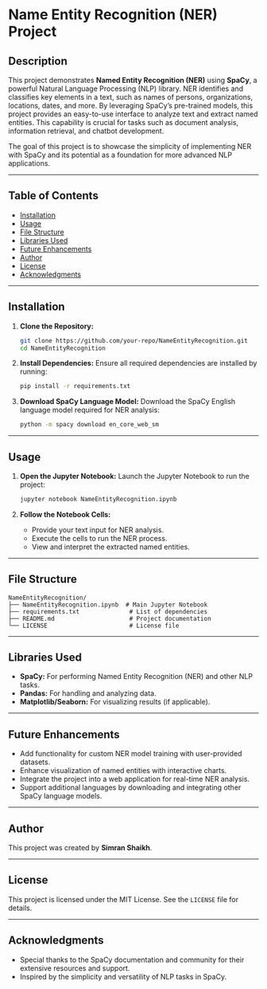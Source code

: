 # Name Entity Recognition (NER) Project

## Description
This project demonstrates **Named Entity Recognition (NER)** using **SpaCy**, a powerful Natural Language Processing (NLP) library. NER identifies and classifies key elements in a text, such as names of persons, organizations, locations, dates, and more. By leveraging SpaCy’s pre-trained models, this project provides an easy-to-use interface to analyze text and extract named entities. This capability is crucial for tasks such as document analysis, information retrieval, and chatbot development.

The goal of this project is to showcase the simplicity of implementing NER with SpaCy and its potential as a foundation for more advanced NLP applications.

---

## Table of Contents
- [Installation](#installation)
- [Usage](#usage)
- [File Structure](#file-structure)
- [Libraries Used](#libraries-used)
- [Future Enhancements](#future-enhancements)
- [Author](#author)
- [License](#license)
- [Acknowledgments](#acknowledgments)

---

## Installation

1. **Clone the Repository:**
   ```bash
   git clone https://github.com/your-repo/NameEntityRecognition.git
   cd NameEntityRecognition
   ```

2. **Install Dependencies:**
   Ensure all required dependencies are installed by running:
   ```bash
   pip install -r requirements.txt
   ```

3. **Download SpaCy Language Model:**
   Download the SpaCy English language model required for NER analysis:
   ```bash
   python -m spacy download en_core_web_sm
   ```

---

## Usage

1. **Open the Jupyter Notebook:**
   Launch the Jupyter Notebook to run the project:
   ```bash
   jupyter notebook NameEntityRecognition.ipynb
   ```

2. **Follow the Notebook Cells:**
   - Provide your text input for NER analysis.
   - Execute the cells to run the NER process.
   - View and interpret the extracted named entities.

---

## File Structure

```
NameEntityRecognition/
├── NameEntityRecognition.ipynb  # Main Jupyter Notebook
├── requirements.txt              # List of dependencies
├── README.md                     # Project documentation
└── LICENSE                       # License file
```

---

## Libraries Used

- **SpaCy:** For performing Named Entity Recognition (NER) and other NLP tasks.
- **Pandas:** For handling and analyzing data.
- **Matplotlib/Seaborn:** For visualizing results (if applicable).

---

## Future Enhancements

- Add functionality for custom NER model training with user-provided datasets.
- Enhance visualization of named entities with interactive charts.
- Integrate the project into a web application for real-time NER analysis.
- Support additional languages by downloading and integrating other SpaCy language models.

---

## Author

This project was created by **Simran Shaikh**.

---

## License

This project is licensed under the MIT License. See the `LICENSE` file for details.

---

## Acknowledgments

- Special thanks to the SpaCy documentation and community for their extensive resources and support.
- Inspired by the simplicity and versatility of NLP tasks in SpaCy.
